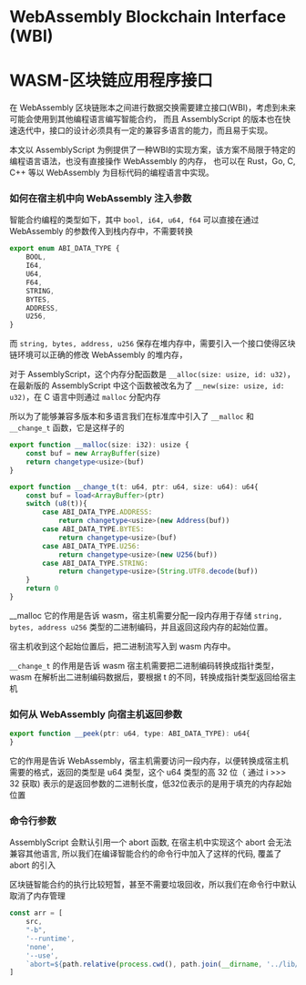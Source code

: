 # WebAssembly Blockchain Interface (WBI)

# WASM-区块链应用程序接口


在 WebAssembly 区块链账本之间进行数据交换需要建立接口(WBI)，考虑到未来可能会使用到其他编程语言编写智能合约，
而且 AssemblyScript 的版本也在快速迭代中，接口的设计必须具有一定的兼容多语言的能力，而且易于实现。

本文以 AssemblyScript 为例提供了一种WBI的实现方案，该方案不局限于特定的编程语言语法，也没有直接操作 WebAssembly 的内存，
也可以在 Rust，Go, C, C++ 等以 WebAssembly 为目标代码的编程语言中实现。


### 如何在宿主机中向 WebAssembly 注入参数

智能合约编程的类型如下，其中 ```bool, i64, u64, f64``` 可以直接在通过 WebAssembly 的参数传入到栈内存中，不需要转换

```typescript
export enum ABI_DATA_TYPE {
    BOOL, 
    I64,  
    U64, 
    F64,
    STRING, 
    BYTES, 
    ADDRESS, 
    U256, 
}
```

而 ```string, bytes, address, u256``` 保存在堆内存中，需要引入一个接口使得区块链环境可以正确的修改 WebAssembly 的堆内存，

对于 AssemblyScript，这个内存分配函数是 ```__alloc(size: usize, id: u32)```，在最新版的 AssemblyScript 中这个函数被改名为了 ```__new(size: usize, id: u32)```，在 C 语言中则通过 ```malloc``` 分配内存

所以为了能够兼容多版本和多语言我们在标准库中引入了 ```__malloc``` 和 ```__change_t``` 函数，它是这样子的

```typescript
export function __malloc(size: i32): usize {
    const buf = new ArrayBuffer(size)
    return changetype<usize>(buf)
}
```

```typescript
export function __change_t(t: u64, ptr: u64, size: u64): u64{
    const buf = load<ArrayBuffer>(ptr)
    switch (u8(t)){
        case ABI_DATA_TYPE.ADDRESS:
            return changetype<usize>(new Address(buf))
        case ABI_DATA_TYPE.BYTES:
            return changetype<usize>(buf)
        case ABI_DATA_TYPE.U256:
            return changetype<usize>(new U256(buf))
        case ABI_DATA_TYPE.STRING:
            return changetype<usize>(String.UTF8.decode(buf))
    }
    return 0
}
```


__malloc 它的作用是告诉 wasm，宿主机需要分配一段内存用于存储 ```string, bytes, address u256``` 类型的二进制编码，并且返回这段内存的起始位置。

宿主机收到这个起始位置后，把二进制流写入到 wasm 内存中。

```__change_t``` 的作用是告诉 wasm 宿主机需要把二进制编码转换成指针类型，
wasm 在解析出二进制编码数据后，要根据 t 的不同，转换成指针类型返回给宿主机




### 如何从 WebAssembly 向宿主机返回参数

```typescript
export function __peek(ptr: u64, type: ABI_DATA_TYPE): u64{
}
```

它的作用是告诉 WebAssembly，宿主机需要访问一段内存，以便转换成宿主机需要的格式，返回的类型是 u64 类型，这个 u64 类型的高 32 位（ 通过 i >>> 32 获取) 表示的是返回参数的二进制长度，低32位表示的是用于填充的内存起始位置

### 命令行参数

AssemblyScript 会默认引用一个 abort 函数, 在宿主机中实现这个 abort 会无法兼容其他语言, 所以我们在编译智能合约的命令行中加入了这样的代码, 覆盖了    abort 的引入

区块链智能合约的执行比较短暂，甚至不需要垃圾回收，所以我们在命令行中默认取消了内存管理

```js
const arr = [
    src,
    "-b",
    '--runtime',
    'none',
    '--use',
    `abort=${path.relative(process.cwd(), path.join(__dirname, '../lib/prelude/abort'))}`
]
```


